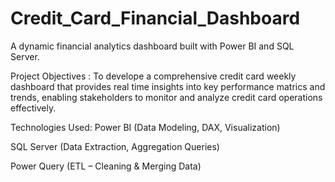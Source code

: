 # Credit_Card_Financial_Dashboard
A dynamic financial analytics dashboard built with Power BI and SQL Server.

Project Objectives : 
To develope a comprehensive credit card weekly dashboard that provides real time insights into key performance matrics and trends, enabling stakeholders to monitor and analyze credit card operations effectively.

Technologies Used:
Power BI (Data Modeling, DAX, Visualization)

SQL Server (Data Extraction, Aggregation Queries)

Power Query (ETL – Cleaning & Merging Data)

